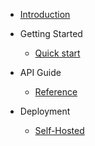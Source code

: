 <!-- docs/v2020.10/_sidebar.md -->

- [Introduction](/#introduction)

- Getting Started
  - [Quick start](/v2020.10/getting-started.md)

- API Guide
  - [Reference](/v2020.10/guide.md)

- Deployment
  - [Self-Hosted](/v2020.10/self-hosted.md)
